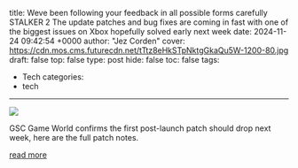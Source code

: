 title: Weve been following your feedback in all possible forms carefully STALKER 2 The update patches and bug fixes are coming in fast with one of the biggest issues on Xbox hopefully solved early next week
date: 2024-11-24 09:42:54 +0000
author: "Jez Corden"
cover: https://cdn.mos.cms.futurecdn.net/tTtz8eHkSTpNktgGkaQu5W-1200-80.jpg
draft: false
top: false
type: post
hide: false
toc: false
tags:
  - Tech
categories:
  - tech
---

![](https://cdn.mos.cms.futurecdn.net/tTtz8eHkSTpNktgGkaQu5W-1200-80.jpg)

GSC Game World confirms the first post-launch patch should drop next week, here are the full patch notes.

[read more](https://www.windowscentral.com/gaming/first-stalker-2-patch-notes-nov-2024)
